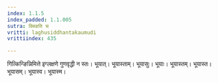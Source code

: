 ```yaml
---
index: 1.1.5
index_padded: 1.1.005
sutra: क्क्ङिति च
vritti: laghusiddhantakaumudi
vrittiindex: 435

---
```

गित्किन्ङिन्निमित्ते इग्लक्षणे गुणवृद्धी न स्तः। भूयात्। भूयास्ताम्। भूयासुः। भूयाः। भूयास्तम्। भूयास्त। भूयासम्। भूयास्व। भूयास्म।